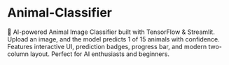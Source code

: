# Animal-Classifier
🐾 AI-powered Animal Image Classifier built with TensorFlow &amp; Streamlit. Upload an image, and the model predicts 1 of 15 animals with confidence. Features interactive UI, prediction badges, progress bar, and modern two-column layout. Perfect for AI enthusiasts and beginners.
